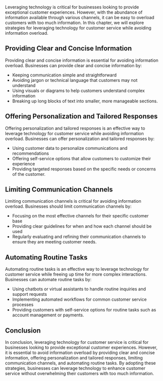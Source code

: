 
Leveraging technology is critical for businesses looking to provide exceptional customer experiences. However, with the abundance of information available through various channels, it can be easy to overload customers with too much information. In this chapter, we will explore strategies for leveraging technology for customer service while avoiding information overload.

Providing Clear and Concise Information
---------------------------------------

Providing clear and concise information is essential for avoiding information overload. Businesses can provide clear and concise information by:

* Keeping communication simple and straightforward
* Avoiding jargon or technical language that customers may not understand
* Using visuals or diagrams to help customers understand complex information
* Breaking up long blocks of text into smaller, more manageable sections.

Offering Personalization and Tailored Responses
-----------------------------------------------

Offering personalization and tailored responses is an effective way to leverage technology for customer service while avoiding information overload. Businesses can offer personalization and tailored responses by:

* Using customer data to personalize communications and recommendations
* Offering self-service options that allow customers to customize their experience
* Providing targeted responses based on the specific needs or concerns of the customer.

Limiting Communication Channels
-------------------------------

Limiting communication channels is critical for avoiding information overload. Businesses should limit communication channels by:

* Focusing on the most effective channels for their specific customer base
* Providing clear guidelines for when and how each channel should be used
* Regularly evaluating and refining their communication channels to ensure they are meeting customer needs.

Automating Routine Tasks
------------------------

Automating routine tasks is an effective way to leverage technology for customer service while freeing up time for more complex interactions. Businesses can automate routine tasks by:

* Using chatbots or virtual assistants to handle routine inquiries and support requests
* Implementing automated workflows for common customer service processes
* Providing customers with self-service options for routine tasks such as account management or payments.

Conclusion
----------

In conclusion, leveraging technology for customer service is critical for businesses looking to provide exceptional customer experiences. However, it is essential to avoid information overload by providing clear and concise information, offering personalization and tailored responses, limiting communication channels, and automating routine tasks. By adopting these strategies, businesses can leverage technology to enhance customer service without overwhelming their customers with too much information.
